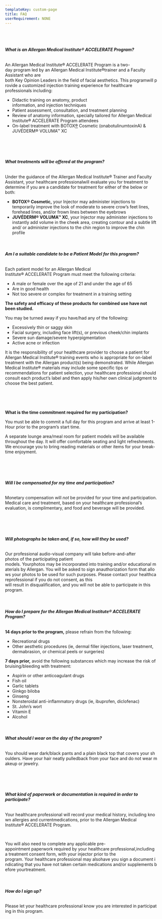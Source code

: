 ```yaml
---
templateKey: custom-page
title: FAQ
userRequirement: NONE
---
```

###### **<br><br><br>What is an Allergan Medical Institute® ACCELERATE Program?**

An Allergan Medical Institute® ACCELERATE Program is a two-day program led by an Allergan Medical Institute®trainer and a Faculty Assistant who are both Key Opinion Leaders in the field of facial aesthetics. This programwill provide a customized injection training experience for healthcare professionals including:

* Didactic training on anatomy, product information, and injection techniques
* Patient assessment, consultation, and treatment planning
* Review of anatomy information, specially tailored for Allergan Medical Institute® ACCELERATE Program attendees
* On-label treatment with BOTOX[®](<>) Cosmetic (onabotulinumtoxinA) & JUVÉDERM® VOLUMA™ XC

 

###### **<br><br>What treatments will be offered at the program?**

Under the guidance of the Allergan Medical Institute® Trainer and Faculty Assistant, your healthcare professionalwill evaluate you for treatment to determine if you are a candidate for treatment for either of the below or both:

* **BOTOX® Cosmetic,** your Injector may administer injections to temporarily improve the look of moderate to severe crow’s feet lines, forehead lines, and/or frown lines between the eyebrows
* **JUVÉDERM® VOLUMA™ XC**, your Injector may administer injections to instantly add volume in the cheek area, creating contour and a subtle lift and/ or administer injections to the chin region to improve the chin profile

###### **<br><br>Am I a suitable candidate to be a Patient Model for this program?**

Each patient model for an Allergan Medical Institute® ACCELERATE Program must meet the following criteria:

* A male or female over the age of 21 and under the age of 65
* Are in good health
* Not too severe or complex for treatment in a training setting

**The safety and efficacy of these products for combined use have not been studied.**

You may be turned away if you have/had any of the following:

* Excessively thin or saggy skin
* Facial surgery, including face lift(s), or previous cheek/chin implants
* Severe sun damage/severe hyperpigmentation
* Active acne or infection

It is the responsibility of your healthcare provider to choose a patient for Allergan Medical Institute® training events who is appropriate for on-label treatment with the Allergan product(s) being demonstrated. While Allergan Medical Institute® materials may include some specific tips or recommendations for patient selection, your healthcare professional should consult each product’s label and then apply his/her own clinical judgment to choose the best patient.

 

**<br><br>What is the time commitment required for my participation?**

You must be able to commit a full day for this program and arrive at least 1-Hour prior to the program’s start time.

A separate lounge area/meal room for patient models will be available throughout the day. It will offer comfortable seating and light refreshments. We encourage you to bring reading materials or other items for your break-time enjoyment.

 

###### **<br><br>Will I be compensated for my time and participation?**

Monetary compensation will *not* be provided for your time and participation. Medical care and treatment, based on your healthcare professional’s evaluation, is complimentary, and food and beverage will be provided.

 

###### **<br><br>Will photographs be taken and, if so, how will they be used?**

Our professional audio-visual company will take before-and-after photos of the participating patient models. Yourphotos may be incorporated into training and/or educational materials by Allergan. You will be asked to sign anauthorization form that allows your photos to be used for such purposes. Please contact your healthcareprofessional if you do not consent, as this will result in disqualification, and you will not be able to participate in this program.

###### **<br><br>How do I prepare for the Allergan Medical Institute® ACCELERATE Program?**

**14 days prior to the program,** please refrain from the following:

* Recreational drugs
* Other aesthetic procedures (ie, dermal filler injections, laser treatment, dermabrasion, or chemical peels or surgeries) 

**7 days prior,** avoid the following substances which may increase the risk of bruising/bleeding with treatment:

* Aspirin or other anticoagulant drugs
* Fish oil
* Garlic tablets
* Ginkgo biloba
* Ginseng
* Nonsteroidal anti-inflammatory drugs (ie, ibuprofen, diclofenac)
* St. John’s wort
* Vitamin E
* Alcohol

###### **<br><br>What should I wear on the day of the program?**

You should wear dark/black pants and a plain black top that covers your shoulders. Have your hair neatly pulledback from your face and do not wear makeup or jewelry.

 

###### **<br><br>What kind of paperwork or documentation is required in order to participate?**

Your healthcare professional will record your medical history, including known allergies and currentmedications, prior to the Allergan Medical Institute® ACCELERATE Program.

 

You will also need to complete any applicable pre-appointment paperwork required by your healthcare professional,including a treatment consent form, with your injector prior to the program. Your healthcare professional may alsohave you sign a document indicating that you have not taken certain medications and/or supplements before yourtreatment.



###### **<br><br>How do I sign up?**

Please let your healthcare professional know you are interested in participating in this program.